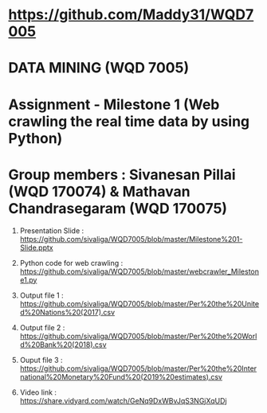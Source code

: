 # https://github.com/Maddy31/WQD7005
# DATA MINING (WQD 7005)
# Assignment - Milestone 1 (Web crawling the real time data by using Python)
# Group members : Sivanesan Pillai (WQD 170074) & Mathavan Chandrasegaram (WQD 170075)

1) Presentation Slide : https://github.com/sivaliga/WQD7005/blob/master/Milestone%201-Slide.pptx

2) Python code for web crawling : https://github.com/sivaliga/WQD7005/blob/master/webcrawler_Milestone1.py

3) Output file 1 :  https://github.com/sivaliga/WQD7005/blob/master/Per%20the%20United%20Nations%20(2017).csv
4) Output file 2 : https://github.com/sivaliga/WQD7005/blob/master/Per%20the%20World%20Bank%20(2018).csv
5) Ouput file 3 :  https://github.com/sivaliga/WQD7005/blob/master/Per%20the%20International%20Monetary%20Fund%20(2019%20estimates).csv

6) Video link : https://share.vidyard.com/watch/GeNq9DxWBvJqS3NGjXqUDj
